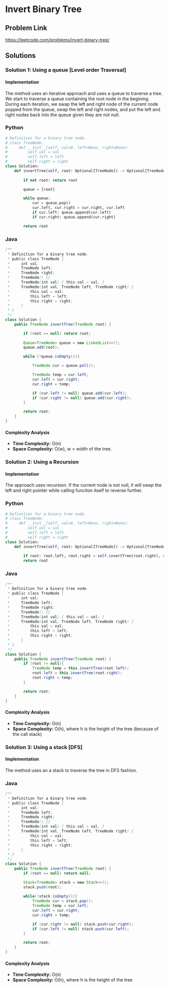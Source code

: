 # Invert Binary Tree

## Problem Link

https://leetcode.com/problems/invert-binary-tree/

## Solutions

### Solution 1: Using a queue [Level order Traversal]

#### Implementation

The method uses an iterative approach and uses a queue to traverse a tree. We start to traverse a queue containing the root node in the begining. During each iteration, we swap the left and right node of the current node popped from the queue, swap the left and right nodes, and put the left and right nodes back into the queue given they are not null.

### Python

```python
# Definition for a binary tree node.
# class TreeNode:
#     def __init__(self, val=0, left=None, right=None):
#         self.val = val
#         self.left = left
#         self.right = right
class Solution:
    def invertTree(self, root: Optional[TreeNode]) -> Optional[TreeNode]:
                
        if not root: return root

        queue = [root]

        while queue:
            cur = queue.pop()
            cur.left, cur.right = cur.right, cur.left
            if cur.left: queue.append(cur.left)
            if cur.right: queue.append(cur.right)

        return root
```

### Java

```java
/**
 * Definition for a binary tree node.
 * public class TreeNode {
 *     int val;
 *     TreeNode left;
 *     TreeNode right;
 *     TreeNode() {}
 *     TreeNode(int val) { this.val = val; }
 *     TreeNode(int val, TreeNode left, TreeNode right) {
 *         this.val = val;
 *         this.left = left;
 *         this.right = right;
 *     }
 * }
 */
class Solution {
    public TreeNode invertTree(TreeNode root) {

        if (root == null) return root;
        
        Queue<TreeNode> queue = new LinkedList<>();
        queue.add(root);

        while (!queue.isEmpty()){

            TreeNode cur = queue.poll();

            TreeNode temp = cur.left;
            cur.left = cur.right;
            cur.right = temp;

            if (cur.left != null) queue.add(cur.left);
            if (cur.right != null) queue.add(cur.right);
        }

        return root;
    }
}
```

#### Complexity Analysis

- **Time Complexity:** O(n)
- **Space Complexity:** O(w), w = width of the tree.

### Solution 2: Using a Recursion

#### Implementation

The approach uses recursion. If the current node is not null, it will swap the left and right pointer while calling funciton itself to reverse further.

### Python

```python
# Definition for a binary tree node.
# class TreeNode:
#     def __init__(self, val=0, left=None, right=None):
#         self.val = val
#         self.left = left
#         self.right = right
class Solution:
    def invertTree(self, root: Optional[TreeNode]) -> Optional[TreeNode]:
                
        if root: root.left, root.right = self.invertTree(root.right), self.invertTree(root.left)
        return root
```

### Java

```java
/**
 * Definition for a binary tree node.
 * public class TreeNode {
 *     int val;
 *     TreeNode left;
 *     TreeNode right;
 *     TreeNode() {}
 *     TreeNode(int val) { this.val = val; }
 *     TreeNode(int val, TreeNode left, TreeNode right) {
 *         this.val = val;
 *         this.left = left;
 *         this.right = right;
 *     }
 * }
 */
class Solution {
    public TreeNode invertTree(TreeNode root) {
        if (root != null){
            TreeNode temp = this.invertTree(root.left);
            root.left = this.invertTree(root.right);
            root.right = temp;
        }

        return root;
    }
}
```

#### Complexity Analysis

- **Time Complexity:** O(n)
- **Space Complexity:** O(h), where h is the height of the tree (because of the call stack)


### Solution 3: Using a stack [DFS]

#### Implementation

The method uses an a stack to traverse the tree in DFS fashion.

### Java

```java
/**
 * Definition for a binary tree node.
 * public class TreeNode {
 *     int val;
 *     TreeNode left;
 *     TreeNode right;
 *     TreeNode() {}
 *     TreeNode(int val) { this.val = val; }
 *     TreeNode(int val, TreeNode left, TreeNode right) {
 *         this.val = val;
 *         this.left = left;
 *         this.right = right;
 *     }
 * }
 */
class Solution {
    public TreeNode invertTree(TreeNode root) {
        if (root == null) return null;

        Stack<TreeNode> stack = new Stack<>();
        stack.push(root);
        
        while(!stack.isEmpty()){
            TreeNode cur = stack.pop();
            TreeNode temp = cur.left;
            cur.left = cur.right;
            cur.right = temp;

            if (cur.right != null) stack.push(cur.right);
            if (cur.left != null) stack.push(cur.left);
        }

        return root;
    }
}
```

#### Complexity Analysis

- **Time Complexity:** O(n)
- **Space Complexity:** O(h), where h is the height of the tree
